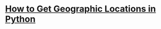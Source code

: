 # [How to Get Geographic Locations in Python](https://www.thepythoncode.com/article/get-geolocation-in-python)